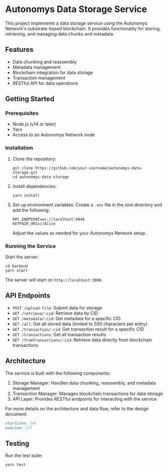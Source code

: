 # Autonomys Data Storage Service

This project implements a data storage service using the Autonomys Network's substrate-based blockchain. It provides functionality for storing, retrieving, and managing data chunks and metadata.

## Features

- Data chunking and reassembly
- Metadata management
- Blockchain integration for data storage
- Transaction management
- RESTful API for data operations

## Getting Started

### Prerequisites

- Node.js (v14 or later)
- Yarn
- Access to an Autonomys Network node

### Installation

1. Clone the repository:

   ```
   git clone https://github.com/your-username/autonomys-data-storage.git
   cd autonomys-data-storage
   ```

2. Install dependencies:

   ```
   yarn install
   ```

3. Set up environment variables:
   Create a `.env` file in the root directory and add the following:
   ```
   RPC_ENDPOINT=ws://localhost:9944
   KEYPAIR_URI=//Alice
   ```
   Adjust the values as needed for your Autonomys Network setup.

### Running the Service

Start the server:

```
cd backend
yarn start
```

The server will start on `http://localhost:3000`.

## API Endpoints

- `POST /upload-file`: Submit data for storage
- `GET /retrieve/:cid`: Retrieve data by CID
- `GET /metadata/:cid`: Get metadata for a specific CID
- `GET /all`: Get all stored data (limited to 500 characters per entry)
- `GET /transaction/:cid`: Get transaction result for a specific CID
- `GET /transactions`: Get all transaction results
- `GET /fromTransactions/:cid`: Retrieve data directly from blockchain transactions

## Architecture

The service is built with the following components:

1. Storage Manager: Handles data chunking, reassembly, and metadata management
2. Transaction Manager: Manages blockchain transactions for data storage
3. API Layer: Provides RESTful endpoints for interacting with the service

For more details on the architecture and data flow, refer to the design document:

```markdown:backend/design-doc.md
startLine: 141
endLine: 177
```

## Testing

Run the test suite:

```
yarn test
```
